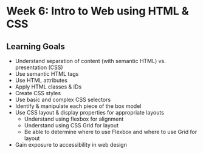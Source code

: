 # Week 6: Intro to Web using HTML & CSS

## Learning Goals
- Understand separation of content (with semantic HTML) vs. presentation (CSS)
- Use semantic HTML tags
- Use HTML attributes
- Apply HTML classes & IDs
- Create CSS styles
- Use basic and complex CSS selectors
- Identify & manipulate each piece of the box model
- Use CSS layout & display properties for appropriate layouts
  - Understand using flexbox for alignment
  - Understand using CSS Grid for layout
  - Be able to determine where to use Flexbox and where to use Grid for layout
- Gain exposure to accessibility in web design
